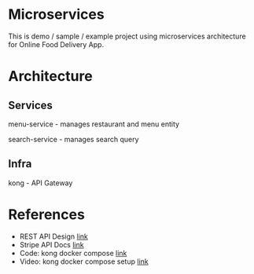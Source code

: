 # Microservices

This is demo / sample / example project using microservices architecture for Online Food Delivery App.

# Architecture

## Services

menu-service - manages restaurant and menu entity

search-service - manages search query

## Infra

kong - API Gateway

# References

- REST API Design [link](https://www.mscharhag.com/p/rest-api-design)
- Stripe API Docs [link](https://stripe.com/docs/api)
- Code: kong docker compose [link](https://github.com/Kong/demo-scene/tree/main/kong-docker)
- Video: kong docker compose setup [link](https://youtu.be/sJEID1xEZMg)

